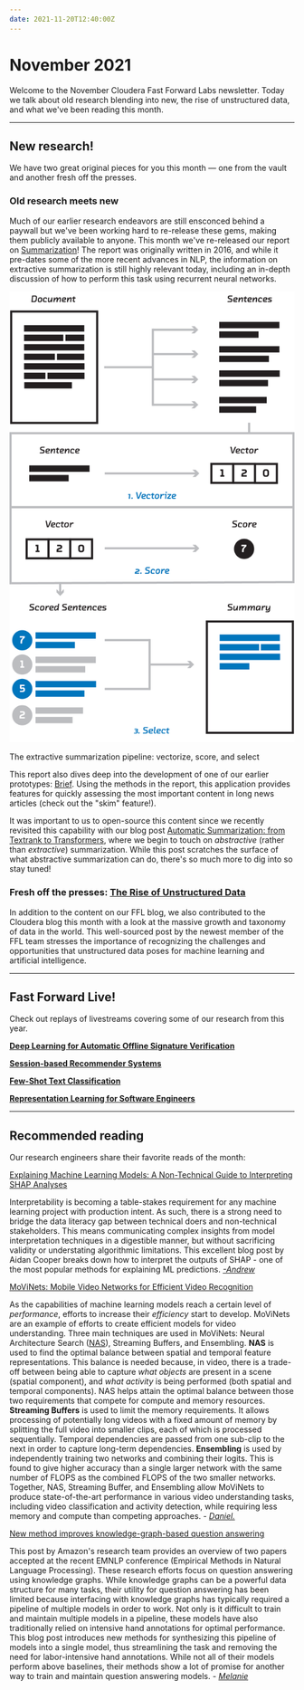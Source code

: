 ```yaml
---
date: 2021-11-20T12:40:00Z
---
```


# November 2021

Welcome to the November Cloudera Fast Forward Labs newsletter. Today we talk about old research blending into new, the rise of unstructured data, and what we've been reading this month. 

---

## New research!

We have two great original pieces for you this month — one from the vault and another fresh off the presses.

### Old research meets new

Much of our earlier research endeavors are still ensconced behind a paywall but we've been working hard to re-release these gems, making them publicly available to anyone. This month we've re-released our report on [Summarization](https://summarization.fastforwardlabs.com/)! The report was originally written in 2016, and while it pre-dates some of the more recent advances in NLP, the information on extractive summarization is still highly relevant today, including an in-depth discussion of how to perform this task using recurrent neural networks. 

![The extractive summarization pipeline: vectorize, score, and select](/images/hugo/extractive_summarization_pipeline-1637184569.png)

The extractive summarization pipeline: vectorize, score, and select

This report also dives deep into the development of one of our earlier prototypes: [Brief](http://fastforwardlabs.github.io/brief/). Using the methods in the report, this application provides features for quickly assessing the most important content in long news articles (check out the "skim" feature!). 

It was important to us to open-source this content since we recently revisited this capability with our blog post [Automatic Summarization: from Textrank to Transformers](https://blog.fastforwardlabs.com/2021/09/22/automatic-summarization-from-textrank-to-transformers.html), where we begin to touch on *abstractive* (rather than *extractive*) summarization. While this post scratches the surface of what abstractive summarization can do, there's so much more to dig into so stay tuned! 

### Fresh off the presses: [The Rise of Unstructured Data](https://blog.cloudera.com/the-rise-of-unstructured-data/)

In addition to the content on our FFL blog, we also contributed to the Cloudera blog this month with a look at the massive growth and taxonomy of data in the world. This well-sourced post by the newest member of the FFL team stresses the importance of recognizing the challenges and opportunities that unstructured data poses for machine learning and artificial intelligence. 

---

## Fast Forward Live!

Check out replays of livestreams covering some of our research from this year.

[**Deep Learning for Automatic Offline Signature Verification**](https://youtu.be/7_MlFxyPYSg)

[**Session-based Recommender Systems**](https://www.youtube.com/watch?v=JoRx6udpnbI)

[**Few-Shot Text Classification**](https://youtu.be/oLFqTj5FcEA)

**[Representation Learning for Software Engineers](https://youtu.be/o4gQLVzIm5U)**

---

## Recommended reading

Our research engineers share their favorite reads of the month:

[Explaining Machine Learning Models: A Non-Technical Guide to Interpreting SHAP Analyses](https://www.aidancooper.co.uk/a-non-technical-guide-to-interpreting-shap-analyses/)

Interpretability is becoming a table-stakes requirement for any machine learning project with production intent. As such, there is a strong need to bridge the data literacy gap between technical doers and non-technical stakeholders. This means communicating complex insights from model interpretation techniques in a digestible manner, but without sacrificing validity or understating algorithmic limitations. This excellent blog post by Aidan Cooper breaks down how to interpret the outputs of SHAP - one of the most popular methods for explaining ML predictions. *[-Andrew](https://twitter.com/andrewrreed)*

[MoViNets: Mobile Video Networks for Efficient Video Recognition](https://arxiv.org/abs/2103.11511)

As the capabilities of machine learning models reach a certain level of *performance*, efforts to increase their *efficiency* start to develop. MoViNets are an example of efforts to create efficient models for video understanding. Three main techniques are used in MoViNets: Neural Architecture Search ([NAS](https://en.wikipedia.org/wiki/Neural_architecture_search)), Streaming Buffers, and Ensembling. **NAS** is used to find the optimal balance between spatial and temporal feature representations. This balance is needed because, in video, there is a trade-off between being able to capture *what objects* are present in a scene (spatial component), and *what activity* is being performed (both spatial and temporal components). NAS helps attain the optimal balance between those two requirements that compete for compute and memory resources. **Streaming Buffers** is used to limit the memory requirements. It allows processing of potentially long videos with a fixed amount of memory by splitting the full video into smaller clips, each of which is processed sequentially. Temporal dependencies are passed from one sub-clip to the next in order to capture long-term dependencies. **Ensembling** is used by independently training two networks and combining their logits. This is found to give higher accuracy than a single larger network with the same number of FLOPS as the combined FLOPS of the two smaller networks. Together, NAS, Streaming Buffer, and Ensembling allow MoViNets to produce state-of-the-art performance in various video understanding tasks, including video classification and activity detection, while requiring less memory and compute than competing approaches. - [*Daniel.*](https://uk.linkedin.com/in/daniel-valdez-balderas-9051323b)

[New method improves knowledge-graph-based question answering](https://www.amazon.science/blog/new-method-improves-knowledge-graph-based-question-answering)

This post by Amazon's research team provides an overview of two papers accepted at the recent EMNLP conference (Empirical Methods in Natural Language Processing). These research efforts focus on question answering using knowledge graphs. While knowledge graphs can be a powerful data structure for many tasks, their utility for question answering has been limited because interfacing with knowledge graphs has typically required a pipeline of multiple models in order to work.  Not only is it difficult to train and maintain multiple models in a pipeline,  these models have also traditionally relied on intensive hand annotations for optimal performance.  This blog post introduces new methods for synthesizing this pipeline of models into a single model, thus streamlining the task and removing the need for labor-intensive hand annotations. While not all of their models perform above baselines, their methods show a lot of promise for another way to train and maintain question answering models. - [*Melanie*](https://www.linkedin.com/in/melanierbeck/)